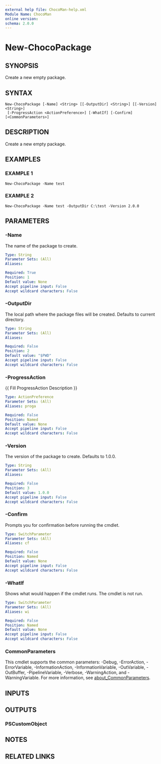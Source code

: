 ```yaml
---
external help file: ChocoMan-help.xml
Module Name: ChocoMan
online version:
schema: 2.0.0
---
```


# New-ChocoPackage

## SYNOPSIS
Create a new empty package.

## SYNTAX

```
New-ChocoPackage [-Name] <String> [[-OutputDir] <String>] [[-Version] <String>]
 [-ProgressAction <ActionPreference>] [-WhatIf] [-Confirm] [<CommonParameters>]
```

## DESCRIPTION
Create a new empty package.

## EXAMPLES

### EXAMPLE 1
```
New-ChocoPackage -Name test
```

### EXAMPLE 2
```
New-ChocoPackage -Name test -OutputDir C:\test -Version 2.0.0
```

## PARAMETERS

### -Name
The name of the package to create.

```yaml
Type: String
Parameter Sets: (All)
Aliases:

Required: True
Position: 1
Default value: None
Accept pipeline input: False
Accept wildcard characters: False
```

### -OutputDir
The local path where the package files will be created.
Defaults to current directory.

```yaml
Type: String
Parameter Sets: (All)
Aliases:

Required: False
Position: 2
Default value: "$PWD"
Accept pipeline input: False
Accept wildcard characters: False
```

### -ProgressAction
{{ Fill ProgressAction Description }}

```yaml
Type: ActionPreference
Parameter Sets: (All)
Aliases: proga

Required: False
Position: Named
Default value: None
Accept pipeline input: False
Accept wildcard characters: False
```

### -Version
The version of the package to create.
Defaults to 1.0.0.

```yaml
Type: String
Parameter Sets: (All)
Aliases:

Required: False
Position: 3
Default value: 1.0.0
Accept pipeline input: False
Accept wildcard characters: False
```

### -Confirm
Prompts you for confirmation before running the cmdlet.

```yaml
Type: SwitchParameter
Parameter Sets: (All)
Aliases: cf

Required: False
Position: Named
Default value: None
Accept pipeline input: False
Accept wildcard characters: False
```

### -WhatIf
Shows what would happen if the cmdlet runs.
The cmdlet is not run.

```yaml
Type: SwitchParameter
Parameter Sets: (All)
Aliases: wi

Required: False
Position: Named
Default value: None
Accept pipeline input: False
Accept wildcard characters: False
```

### CommonParameters
This cmdlet supports the common parameters: -Debug, -ErrorAction, -ErrorVariable, -InformationAction, -InformationVariable, -OutVariable, -OutBuffer, -PipelineVariable, -Verbose, -WarningAction, and -WarningVariable. For more information, see [about_CommonParameters](http://go.microsoft.com/fwlink/?LinkID=113216).

## INPUTS

## OUTPUTS

### PSCustomObject
## NOTES

## RELATED LINKS
